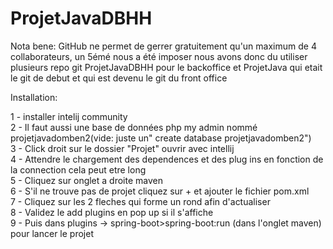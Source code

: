 # ProjetJavaDBHH

Nota bene:
GitHub ne permet de gerrer gratuitement qu'un maximum de 4 collaborateurs, un 5émé nous a été imposer nous avons donc du utiliser plusieurs repo git ProjetJavaDBHH pour le backoffice et ProjetJava qui etait le git de debut et qui est devenu le git du front office

Installation:

1 - installer intelij community    
2 - Il faut aussi une base de données php my admin nommé projetjavadomben2(vide: juste un" create database projetjavadomben2")     
3 - Click droit sur le dossier "Projet" ouvrir avec intellij      
4 - Attendre le chargement des dependences et des plug ins en fonction de la connection cela peut etre long       
5 - Cliquez sur onglet a droite maven  
6 - S'il ne trouve pas de projet cliquez sur + et ajouter le fichier pom.xml    
7 - Cliquez sur les 2 fleches qui forme un rond afin d'actualiser    
8 - Validez le add plugins en pop up si il s'affiche    
9 - Puis dans plugins -> spring-boot>spring-boot:run (dans l'onglet maven) pour lancer le projet   
